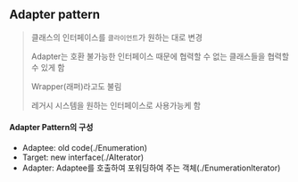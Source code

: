 ## Adapter pattern
> 클래스의 인터페이스를 `클라이언트`가 원하는 대로 변경  
>
> Adapter는 호환 불가능한 인터페이스 때문에 협력할 수 없는 클래스들을 협력할 수 있게 함  
>
> Wrapper(래퍼)라고도 불림  
>
> 레거시 시스템을 원하는 인터페이스로 사용가능케 함

#### Adapter Pattern의 구성
+ Adaptee: old code(./Enumeration)
+ Target: new interface(./AIterator)
+ Adapter: Adaptee를 호출하여 포워딩하여 주는 객체(./EnumerationIterator)